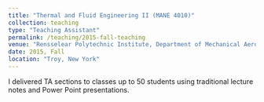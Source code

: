 ```yaml
---
title: "Thermal and Fluid Engineering II (MANE 4010)"
collection: teaching
type: "Teaching Assistant"
permalink: /teaching/2015-fall-teaching
venue: "Rensselear Polytechnic Institute, Department of Mechanical Aerospace, and Nuclear Engineering"
date: 2015, Fall
location: "Troy, New York"
---
```



I delivered TA sections to classes up to 50 students using traditional lecture notes and Power Point presentations.

